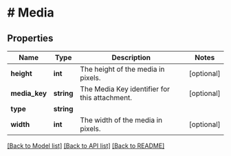 # # Media

## Properties

Name | Type | Description | Notes
------------ | ------------- | ------------- | -------------
**height** | **int** | The height of the media in pixels. | [optional]
**media_key** | **string** | The Media Key identifier for this attachment. | [optional]
**type** | **string** |  |
**width** | **int** | The width of the media in pixels. | [optional]

[[Back to Model list]](../../README.md#models) [[Back to API list]](../../README.md#endpoints) [[Back to README]](../../README.md)
